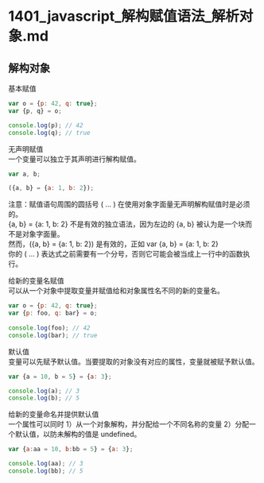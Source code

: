 # 1401_javascript_解构赋值语法_解析对象.md

## 解构对象
基本赋值

``` javascript
var o = {p: 42, q: true};
var {p, q} = o;

console.log(p); // 42
console.log(q); // true
```

无声明赋值  
一个变量可以独立于其声明进行解构赋值。
``` javascript
var a, b;

({a, b} = {a: 1, b: 2});
```

注意：赋值语句周围的圆括号 ( ... ) 在使用对象字面量无声明解构赋值时是必须的。  
{a, b} = {a: 1, b: 2} 不是有效的独立语法，因为左边的 {a, b} 被认为是一个块而不是对象字面量。  
然而，({a, b} = {a: 1, b: 2}) 是有效的，正如 var {a, b} = {a: 1, b: 2}  
你的 ( ... ) 表达式之前需要有一个分号，否则它可能会被当成上一行中的函数执行。

给新的变量名赋值  
可以从一个对象中提取变量并赋值给和对象属性名不同的新的变量名。

``` javascript
var o = {p: 42, q: true};
var {p: foo, q: bar} = o;
 
console.log(foo); // 42 
console.log(bar); // true
```

默认值  
变量可以先赋予默认值。当要提取的对象没有对应的属性，变量就被赋予默认值。

``` javascript
var {a = 10, b = 5} = {a: 3};

console.log(a); // 3
console.log(b); // 5
```

给新的变量命名并提供默认值  
一个属性可以同时 1）从一个对象解构，并分配给一个不同名称的变量 2）分配一个默认值，以防未解构的值是 undefined。

``` javascript
var {a:aa = 10, b:bb = 5} = {a: 3};

console.log(aa); // 3
console.log(bb); // 5
```

